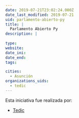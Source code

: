```yaml
---
date: 2019-07-21T23:02:24.000Z
date_last_modified: 2019-07-21
uid: parlamento-abierto-py
title: |
  Parlamento Abierto Py
description: |
  
type: 
website: 
date_ini: 
date_end: 
tags:

cities: 
  - Asunción
organizations_uids:
  - tedic
---
```


Esta iniciativa fue realizada por:

- [Tedic](/organizaciones/tedic)
